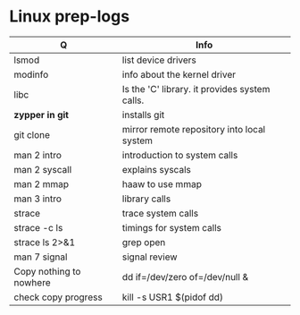 # Linux prep-logs
Q | Info 
--- | ---
lsmod| list device drivers
modinfo|info about the kernel driver
libc| Is the 'C' library. it provides system calls.
__zypper in git__|installs git
git clone|mirror remote repository into local system
man 2 intro| introduction to system calls
man 2 syscall| explains syscals
man 2 mmap| haaw to use mmap
man 3 intro|library calls
strace|trace system calls
strace -c  ls|timings for system calls
strace ls 2>&1|grep open| grep standard error
man 7 signal| signal review
Copy nothing to nowhere| dd if=/dev/zero of=/dev/null &
check copy progress| kill -s USR1 $(pidof dd)
